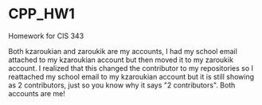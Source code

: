 # CPP_HW1
Homework for CIS 343

Both kzaroukian and zaroukik are my accounts, I had my school email attached to my kzaroukian account but then moved it to my zaroukik account. I realized that this changed the contributor to my repositories so I reattached my school email to my kzaroukian account but it is still showing as 2 contributors, just so you know why it says "2 contributors". Both accounts are me! 
